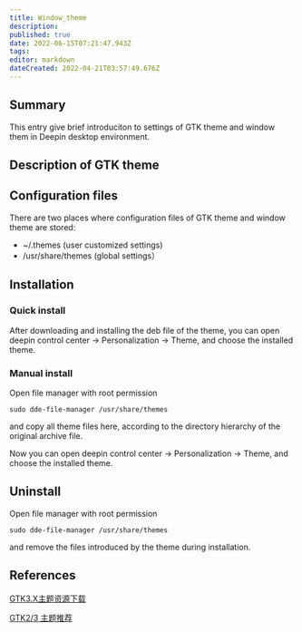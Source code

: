```yaml
---
title: Window_theme
description: 
published: true
date: 2022-06-15T07:21:47.943Z
tags: 
editor: markdown
dateCreated: 2022-04-21T03:57:49.676Z
---
```


## Summary

This entry give brief introduciton to settings of GTK theme and window them in Deepin desktop environment.

## Description of GTK theme

## Configuration files

There are two places where configuration files of GTK theme and window theme are stored:

- ~/.themes    (user customized settings)
- /usr/share/themes    (global settings）

## Installation

### Quick install

After downloading and installing the deb file of the theme, you can open deepin control center -> Personalization -> Theme, and choose the installed theme.

### Manual install

Open file manager with root permission

    sudo dde-file-manager /usr/share/themes

and copy all theme files here, according to the directory hierarchy of the original archive file.

Now you can open deepin control center -> Personalization -> Theme, and choose the installed theme.

## Uninstall

Open file manager with root permission

    sudo dde-file-manager /usr/share/themes

and remove the files introduced by the theme during installation.

## References

[GTK3.X主题资源下载](http://gnome-look.org/index.php?xcontentmode=167)

[GTK2/3 主题推荐](http://planet.linuxdeepin.com/2012/04/12/gtk-2-and-gtk-3-theme-for-linux-deepin/)
